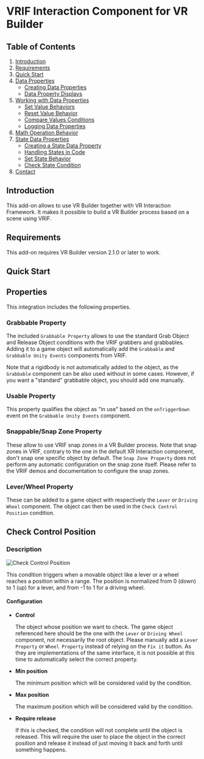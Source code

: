 # VRIF Interaction Component for VR Builder
## Table of Contents

1. [Introduction](#introduction)
1. [Requirements](#requirements)
1. [Quick Start](#quick-start)
1. [Data Properties](#data-properties)
    - [Creating Data Properties](#creating-data-properties)
    - [Data Property Displays](#data-property-displays)
1. [Working with Data Properties](#working-with-data-properties)
    - [Set Value Behaviors](#set-value-behaviors)
    - [Reset Value Behavior](#reset-value-behavior)
    - [Compare Values Conditions](#compare-values-conditions)
    - [Logging Data Properties](#logging-data-properties)
1. [Math Operation Behavior](#math-operation-behavior)
1. [State Data Properties](#state-data-properties)
    - [Creating a State Data Property](#creating-a-state-data-property)
    - [Handling States in Code](#handling-states-in-code)
    - [Set State Behavior](#set-state-behavior)
    - [Check State Condition](#check-state-condition)
1. [Contact](#contact)

## Introduction

This add-on allows to use VR Builder together with VR Interaction Framework. It makes it possible to build a VR Builder process based on a scene using VRIF. 

## Requirements

This add-on requires VR Builder version 2.1.0 or later to work.

## Quick Start



## Properties

This integration includes the following properties.

### Grabbable Property
The included `Grabbable Property` allows to use the standard Grab Object and Release Object conditions with the VRIF grabbers and grabbables. Adding it to a game object will automatically add the `Grabbable` and `Grabbable Unity Events` components from VRIF.

Note that a rigidbody is not automatically added to the object, as the `Grabbable` component can be also used without in some cases. However, if you want a "standard" grabbable object, you should add one manually.

### Usable Property
This property qualifies the object as "in use" based on the `onTriggerDown` event on the `Grabbable Unity Events` component.

### Snappable/Snap Zone Property
These allow to use VRIF snap zones in a VR Builder process. Note that snap zones in VRIF, contrary to the one in the default XR Interaction component, don't snap one specific object by default. The `Snap Zone Property` does not perform any automatic configuration on the snap zone itself. Please refer to the VRIF demos and documentation to configure the snap zones.

### Lever/Wheel Property
These can be added to a game object with respectively the `Lever` or `Driving Wheel` component. The object can then be used in the `Check Control Position` condition.

## Check Control Position
### Description

![Check Control Position](images/check-control-position.png)

This condition triggers when a movable object like a lever or a wheel reaches a position within a range. The position is normalized from 0 (down) to 1 (up) for a lever, and from -1 to 1 for a driving wheel.

#### Configuration

- **Control**

    The object whose position we want to check. The game object referenced here should be the one with the `Lever` or `Driving Wheel` component, not necessarily the root object. Please manually add a `Lever Property` or `Wheel Property` instead of relying on the `Fix it` button. As they are implementations of the same interface, it is not possible at this time to automatically select the correct property.

- **Min position**

    The minimum position which will be considered valid by the condition.

- **Max position**

    The maximum position which will be considered valid by the condition.

- **Require release**

    If this is checked, the condition will not complete until the object is released. This will require the user to place the object in the correct position and release it instead of just moving it back and forth until something happens.